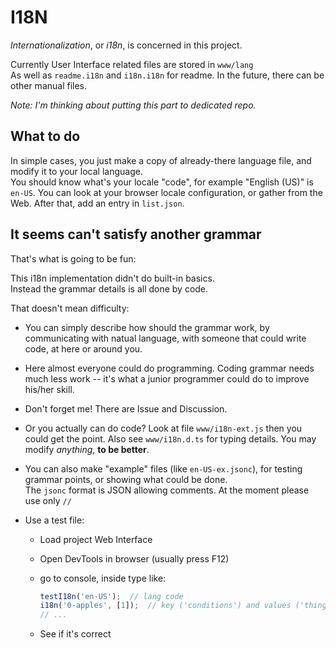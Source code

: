 
# I18N

*Internationalization*, or *i18n*, is concerned in this project.

Currently User Interface related files are stored in `www/lang`  
As well as `readme.i18n` and `i18n.i18n` for readme.
In the future, there can be other manual files.

*Note: I'm thinking about putting this part to dedicated repo.*

## What to do

In simple cases, you just make a copy of already-there language file, and modify it to your local language.  
You should know what's your locale "code", for example "English (US)" is `en-US`. You can look at your browser locale configuration, or gather from the Web.
After that, add an entry in `list.json`.

## It seems can't satisfy another grammar

That's what is going to be fun:

This i18n implementation didn't do built-in basics.  
Instead the grammar details is all done by code.

That doesn't mean difficulty:

- You can simply describe how should the grammar work, by communicating with natual language, with someone that could write code, at here or around you.
- Here almost everyone could do programming. Coding grammar needs much less work -- it's what a junior programmer could do to improve his/her skill.
- Don't forget me! There are Issue and Discussion.

- Or you actually can do code? Look at file `www/i18n-ext.js` then you could get the point. Also see `www/i18n.d.ts` for typing details. You may modify *anything*, **to be better**.

- You can also make "example" files (like `en-US-ex.jsonc`), for testing grammar points, or showing what could be done.  
  The `jsonc` format is JSON allowing comments. At the moment please use only `//`
- Use a test file:
  - Load project Web Interface
  - Open DevTools in browser (usually press F12)
  - go to console, inside type like:

    ```js
    testI18n('en-US');  // lang code
    i18n('0-apples', [1]);  // key ('conditions') and values ('things')
    // ...
    ```

  - See if it's correct
